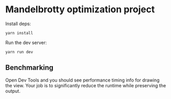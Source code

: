 # Mandelbrotty optimization project

Install deps:

```
yarn install
```

Run the dev server:

```
yarn run dev
```

## Benchmarking

Open Dev Tools and you should see performance timing info for drawing the view. Your job is to significantly reduce the runtime while preserving the output.
